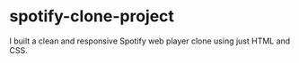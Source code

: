 # spotify-clone-project
I built a clean and responsive Spotify web player clone using just HTML and CSS.
